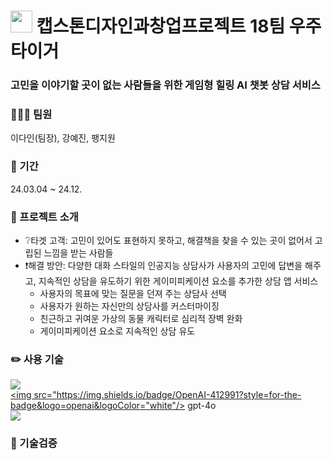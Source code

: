 # <img src="https://file.notion.so/f/f/814ce92c-f43f-4be5-b3c1-f67cf319bf48/c76f84d9-fd43-4733-8e7e-ddf5bfb4a88a/%EC%9A%B0%EC%A3%BC%ED%83%80%EC%9D%B4%EA%B1%B0_%EB%A1%9C%EA%B3%A0_black.png?id=5ae38cae-840c-4acd-bcf8-094ae7c5ea58&table=block&spaceId=814ce92c-f43f-4be5-b3c1-f67cf319bf48&expirationTimestamp=1718618400000&signature=BInsqRGl4ELkK69N2tcmCHO4nO0W11u9UhhPwXG2M6k&downloadName=%EC%9A%B0%EC%A3%BC%ED%83%80%EC%9D%B4%EA%B1%B0_%EB%A1%9C%EA%B3%A0_black.png" width="35"> 캡스톤디자인과창업프로젝트 18팀 우주타이거
### 고민을 이야기할 곳이 없는 사람들을 위한 게임형 힐링 AI 챗봇 상담 서비스

### 👩‍👧‍👧 팀원
이다인(팀장), 강예진, 팽지원
### 📆 기간
24.03.04 ~ 24.12.

### 📌 프로젝트 소개
+ ❔타겟 고객: 고민이 있어도 표현하지 못하고, 해결책을 찾을 수 있는 곳이 없어서 고립된 느낌을 받는 사람들
+ ❗해결 방안: 다양한 대화 스타일의 인공지능 상담사가 사용자의 고민에 답변을 해주고, 지속적인 상담을 유도하기 위한 게이미피케이션 요소를 추가한 상담 앱 서비스
  + 사용자의 목표에 맞는 질문을 던져 주는 상담사 선택
  + 사용자가 원하는 자신만의 상담사를 커스터마이징
  + 친근하고 귀여운 가상의 동물 캐릭터로 심리적 장벽 완화
  + 게이미피케이션 요소로 지속적인 상담 유도

### ✏️ 사용 기술
<a href="https://unity.com/kr" target="_blank"><img src="https://img.shields.io/badge/Unity-100000?style=for-the-badge&logo=unity&logoColor=white"/></a><br>
<a href="https://openai.com/index/hello-gpt-4o/" target="_blank"><img src="https://img.shields.io/badge/OpenAI-412991?style=for-the-badge&logo=openai&logoColor="white"/></a> gpt-4o<br>
<img src="https://img.shields.io/badge/SQLite-07405E?style=for-the-badge&logo=sqlite&logoColor=white"/>

### 📝 기술검증
